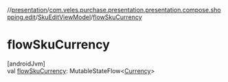 //[presentation](../../../index.md)/[com.veles.purchase.presentation.presentation.compose.shopping.edit](../index.md)/[SkuEditViewModel](index.md)/[flowSkuCurrency](flow-sku-currency.md)

# flowSkuCurrency

[androidJvm]\
val [flowSkuCurrency](flow-sku-currency.md): MutableStateFlow&lt;[Currency](https://developer.android.com/reference/kotlin/android/icu/util/Currency.html)&gt;

